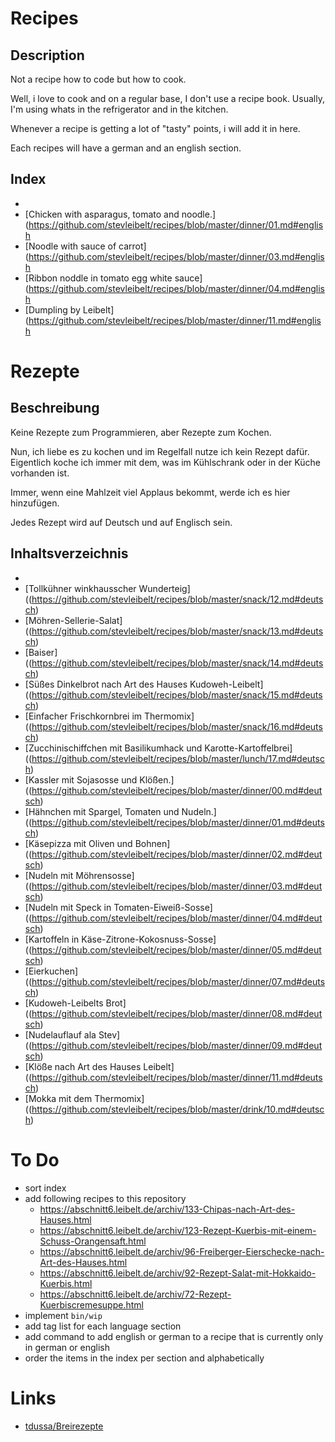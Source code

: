 # Recipes

## Description

Not a recipe how to code but how to cook.

Well, i love to cook and on a regular base, I don't use a recipe book. Usually, I'm using whats in the refrigerator and in the kitchen.

Whenever a recipe is getting a lot of "tasty" points, i will add it in here.

Each recipes will have a german and an english section.

## Index

* 
* [Chicken with asparagus, tomato and noodle.](https://github.com/stevleibelt/recipes/blob/master/dinner/01.md#english
* [Noodle with sauce of carrot](https://github.com/stevleibelt/recipes/blob/master/dinner/03.md#english
* [Ribbon noddle in tomato egg white sauce](https://github.com/stevleibelt/recipes/blob/master/dinner/04.md#english
* [Dumpling by Leibelt](https://github.com/stevleibelt/recipes/blob/master/dinner/11.md#english

# Rezepte

## Beschreibung

Keine Rezepte zum Programmieren, aber Rezepte zum Kochen.

Nun, ich liebe es zu kochen und im Regelfall nutze ich kein Rezept dafür. Eigentlich koche ich immer mit dem, was im Kühlschrank oder in der Küche vorhanden ist.

Immer, wenn eine Mahlzeit viel Applaus bekommt, werde ich es hier hinzufügen.

Jedes Rezept wird auf Deutsch und auf Englisch sein.

## Inhaltsverzeichnis

* 
* [Tollkühner winkhausscher Wunderteig]((https://github.com/stevleibelt/recipes/blob/master/snack/12.md#deutsch)
* [Möhren-Sellerie-Salat]((https://github.com/stevleibelt/recipes/blob/master/snack/13.md#deutsch)
* [Baiser]((https://github.com/stevleibelt/recipes/blob/master/snack/14.md#deutsch)
* [Süßes Dinkelbrot nach Art des Hauses Kudoweh-Leibelt]((https://github.com/stevleibelt/recipes/blob/master/snack/15.md#deutsch)
* [Einfacher Frischkornbrei im Thermomix]((https://github.com/stevleibelt/recipes/blob/master/snack/16.md#deutsch)
* [Zucchinischiffchen mit Basilikumhack und Karotte-Kartoffelbrei]((https://github.com/stevleibelt/recipes/blob/master/lunch/17.md#deutsch)
* [Kassler mit Sojasosse und Klößen.]((https://github.com/stevleibelt/recipes/blob/master/dinner/00.md#deutsch)
* [Hähnchen mit Spargel, Tomaten und Nudeln.]((https://github.com/stevleibelt/recipes/blob/master/dinner/01.md#deutsch)
* [Käsepizza mit Oliven und Bohnen]((https://github.com/stevleibelt/recipes/blob/master/dinner/02.md#deutsch)
* [Nudeln mit Möhrensosse]((https://github.com/stevleibelt/recipes/blob/master/dinner/03.md#deutsch)
* [Nudeln mit Speck in Tomaten-Eiweiß-Sosse]((https://github.com/stevleibelt/recipes/blob/master/dinner/04.md#deutsch)
* [Kartoffeln in Käse-Zitrone-Kokosnuss-Sosse]((https://github.com/stevleibelt/recipes/blob/master/dinner/05.md#deutsch)
* [Eierkuchen]((https://github.com/stevleibelt/recipes/blob/master/dinner/07.md#deutsch)
* [Kudoweh-Leibelts Brot]((https://github.com/stevleibelt/recipes/blob/master/dinner/08.md#deutsch)
* [Nudelauflauf ala Stev]((https://github.com/stevleibelt/recipes/blob/master/dinner/09.md#deutsch)
* [Klöße nach Art des Hauses Leibelt]((https://github.com/stevleibelt/recipes/blob/master/dinner/11.md#deutsch)
* [Mokka mit dem Thermomix]((https://github.com/stevleibelt/recipes/blob/master/drink/10.md#deutsch)

# To Do

* sort index
* add following recipes to this repository
    * https://abschnitt6.leibelt.de/archiv/133-Chipas-nach-Art-des-Hauses.html
    * https://abschnitt6.leibelt.de/archiv/123-Rezept-Kuerbis-mit-einem-Schuss-Orangensaft.html
    * https://abschnitt6.leibelt.de/archiv/96-Freiberger-Eierschecke-nach-Art-des-Hauses.html
    * https://abschnitt6.leibelt.de/archiv/92-Rezept-Salat-mit-Hokkaido-Kuerbis.html
    * https://abschnitt6.leibelt.de/archiv/72-Rezept-Kuerbiscremesuppe.html
* implement `bin/wip`
* add tag list for each language section
* add command to add english or german to a recipe that is currently only in german or english
* order the items in the index per section and alphabetically

# Links

* [tdussa/Breirezepte](https://github.com/tdussa/Breirezepte)
